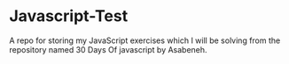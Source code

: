 # Javascript-Test
A repo for storing my JavaScript exercises which I will be solving from the repository named 30 Days Of javascript by Asabeneh.
